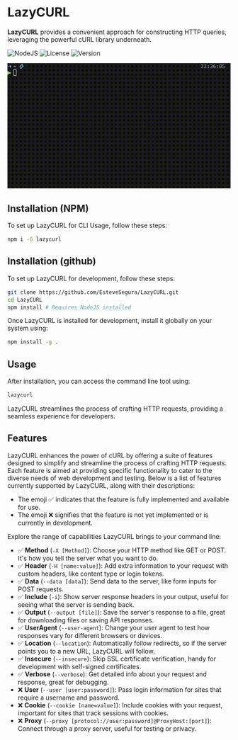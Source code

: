 # LazyCURL

**LazyCURL** provides a convenient approach for constructing HTTP queries, leveraging the powerful cURL library underneath.

![NodeJS](https://img.shields.io/badge/NodeJS-20.0.0-green)
![License](https://img.shields.io/badge/License-MIT-blue)
![Version](https://img.shields.io/badge/Version-0.0.1-blue)

![Showing the demo](https://github.com/EsteveSegura/LazyCURL/raw/main/assets/demo.gif)

## Installation (NPM)

To set up LazyCURL for CLI Usage, follow these steps:

```bash
npm i -G lazycurl
```

## Installation (github)

To set up LazyCURL for development, follow these steps:

```bash
git clone https://github.com/EsteveSegura/LazyCURL.git
cd LazyCURL 
npm install # Requires NodeJS installed
```

Once LazyCURL is installed for development, install it globally on your system using:

```bash
npm install -g .
```

## Usage

After installation, you can access the command line tool using:

```bash
lazycurl
```

LazyCURL streamlines the process of crafting HTTP requests, providing a seamless experience for developers.

## Features

LazyCURL enhances the power of cURL by offering a suite of features designed to simplify and streamline the process of crafting HTTP requests. Each feature is aimed at providing specific functionality to cater to the diverse needs of web development and testing. Below is a list of features currently supported by LazyCURL, along with their descriptions:

- The emoji ✅ indicates that the feature is fully implemented and available for use.
- The emoji ❌ signifies that the feature is not yet implemented or is currently in development.

Explore the range of capabilities LazyCURL brings to your command line:

- ✅ **Method** (`-X [Method]`): Choose your HTTP method like GET or POST. It's how you tell the server what you want to do.
- ✅ **Header** (`-H [name:value]`): Add extra information to your request with custom headers, like content type or login tokens.
- ✅ **Data** (`--data [data]`): Send data to the server, like form inputs for POST requests.
- ✅ **Include**  (`-i`): Show server response headers in your output, useful for seeing what the server is sending back.
- ✅ **Output** (`--output [file]`): Save the server's response to a file, great for downloading files or saving API responses.
- ✅ **UserAgent** (`--user-agent`): Change your user agent to test how responses vary for different browsers or devices.
- ✅ **Location** (`--location`): Automatically follow redirects, so if the server points you to a new URL, LazyCURL will follow.
- ✅ **Insecure** (`--insecure`): Skip SSL certificate verification, handy for development with self-signed certificates.
- ✅ **Verbose** (`--verbose`): Get detailed info about your request and response, great for debugging.
- ❌ **User** (`--user [user:password]`): Pass login information for sites that require a username and password.
- ❌ **Cookie** (`--cookie [name=value]`): Include cookies with your request, important for sites that track sessions with cookies.
- ❌ **Proxy** (`--proxy [protocol://user:password]@ProxyHost:[port]`): Connect through a proxy server, useful for testing or privacy.
